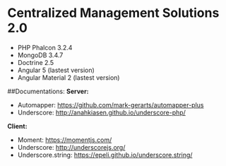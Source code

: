 # Centralized Management Solutions 2.0
- PHP Phalcon 3.2.4
- MongoDB 3.4.7
- Doctrine 2.5
- Angular 5 (lastest version)
- Angular Material 2 (lastest version)

##Documentations:
**Server:**
- Automapper: https://github.com/mark-gerarts/automapper-plus
- Underscore: http://anahkiasen.github.io/underscore-php/

**Client:**
- Moment: https://momentjs.com/
- Underscore: http://underscorejs.org/
- Underscore.string: https://epeli.github.io/underscore.string/
